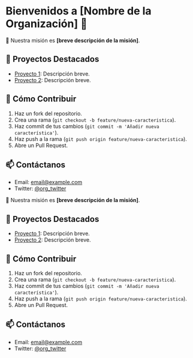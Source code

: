 # Bienvenidos a [Nombre de la Organización] 👋

🚀 Nuestra misión es **[breve descripción de la misión]**.

## 🌟 Proyectos Destacados
- [Proyecto 1](https://github.com/org/proyecto1): Descripción breve.
- [Proyecto 2](https://github.com/org/proyecto2): Descripción breve.

## 🤝 Cómo Contribuir
1. Haz un fork del repositorio.
2. Crea una rama (`git checkout -b feature/nueva-caracteristica`).
3. Haz commit de tus cambios (`git commit -m 'Añadir nueva característica'`).
4. Haz push a la rama (`git push origin feature/nueva-caracteristica`).
5. Abre un Pull Request.

## 📫 Contáctanos
- Email: [email@example.com](mailto:email@example.com)
- Twitter: [@org_twitter](https://twitter.com/org_twitter)

🚀 Nuestra misión es **[breve descripción de la misión]**.

## 🌟 Proyectos Destacados
- [Proyecto 1](https://github.com/org/proyecto1): Descripción breve.
- [Proyecto 2](https://github.com/org/proyecto2): Descripción breve.

## 🤝 Cómo Contribuir
1. Haz un fork del repositorio.
2. Crea una rama (`git checkout -b feature/nueva-caracteristica`).
3. Haz commit de tus cambios (`git commit -m 'Añadir nueva característica'`).
4. Haz push a la rama (`git push origin feature/nueva-caracteristica`).
5. Abre un Pull Request.

## 📫 Contáctanos
- Email: [email@example.com](mailto:email@example.com)
- Twitter: [@org_twitter](https://twitter.com/org_twitter)
